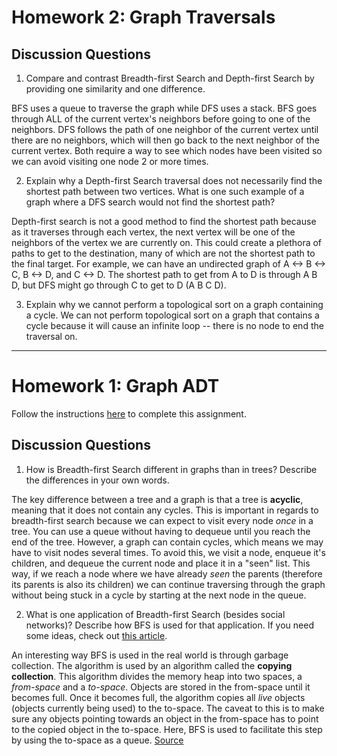 # Homework 2: Graph Traversals

## Discussion Questions

1. Compare and contrast Breadth-first Search and Depth-first Search by providing one similarity and one difference.

BFS uses a queue to traverse the graph while DFS uses a stack. BFS goes through ALL of the current vertex's neighbors before going to one of the neighbors. DFS follows the path of one neighbor of the current vertex until there are no neighbors, which will then go back to the next neighbor of the current vertex. Both require a way to see which nodes have been visited so we can avoid visiting one node 2 or more times.

2. Explain why a Depth-first Search traversal does not necessarily find the shortest path between two vertices. What is one such example of a graph where a DFS search would not find the shortest path?

Depth-first search is not a good method to find the shortest path because as it traverses through each vertex, the next vertex will be one of the neighbors of the vertex we are currently on. This could create a plethora of paths to get to the destination, many of which are not the shortest path to the final target. For example, we can have an undirected graph of A <-> B <-> C, B <-> D, and C <-> D. The shortest path to get from A to D is through A B D, but DFS might go through C to get to D (A B C D).

3. Explain why we cannot perform a topological sort on a graph containing a cycle.
We can not perform topological sort on a graph that contains a cycle because it will cause an infinite loop -- there is no node to end the traversal on. 


<hr>

# Homework 1: Graph ADT

Follow the instructions [here](https://make-school-courses.github.io/CS-2.2-Graphs-Recursion/#/Assignments/01-Graph-ADT) to complete this assignment.

## Discussion Questions

1. How is Breadth-first Search different in graphs than in trees? Describe the differences in your own words.

The key difference between a tree and a graph is that a tree is **acyclic**, meaning that it does not contain any cycles. This is important in regards to breadth-first search because we can expect to visit every node *once* in a tree. You can use a queue without having to dequeue until you reach the end of the tree. However, a graph can contain cycles, which means we may have to visit nodes several times. To avoid this, we visit a node, enqueue it's children, and dequeue the current node and place it in a "seen" list. This way, if we reach a node where we have already *seen* the parents (therefore its parents is also its children) we can continue traversing through the graph without being stuck in a cycle by starting at the next node in the queue.

2. What is one application of Breadth-first Search (besides social networks)? Describe how BFS is used for that application. If you need some ideas, check out [this article](https://www.geeksforgeeks.org/applications-of-breadth-first-traversal/?ref=rp).

An interesting way BFS is used in the real world is through garbage collection. The algorithm is used by an algorithm called the **copying collection**. This algorithm divides the memory heap into two spaces, a *from-space* and a *to-space*. Objects are stored in the from-space until it becomes full. Once it becomes full, the algorithm copies all *live* objects (objects currently being used) to the to-space. The caveat to this is to make sure any objects pointing towards an object in the from-space has to point to the copied object in the to-space. Here, BFS is used to facilitate this step by using the to-space as a queue. [Source](https://www2.cs.arizona.edu/~collberg/Teaching/553/2011/Handouts/Handout-10.pdf)